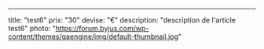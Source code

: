 ---
title: "test6"
prix: "30"
devise: "€"
description: "description de l'article test6"
photo: "https://forum.byjus.com/wp-content/themes/qaengine/img/default-thumbnail.jpg"
